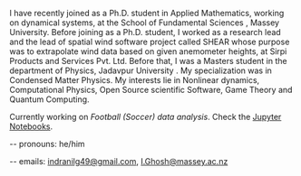 I have recently joined as a Ph.D. student in Applied Mathematics, working on dynamical systems, at the School of Fundamental Sciences , Massey University. Before joining as a Ph.D. student, I worked as a research lead and the lead of spatial wind software project called SHEAR whose purpose was to extrapolate wind data based on given anemometer heights, at Sirpi Products and Services Pvt. Ltd. Before that, I was a Masters student in the department of Physics, Jadavpur University . My specialization was in Condensed Matter Physics. My interests lie in Nonlinear dynamics, Computational Physics, Open Source scientific Software, Game Theory and Quantum Computing.

Currently working on *Football (Soccer) data analysis*. Check the [Jupyter Notebooks](https://github.com/indrag49/football-analysis-project).

-- pronouns: he/him

-- emails: indranilg49@gmail.com, I.Ghosh@massey.ac.nz

